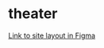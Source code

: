 # theater
[Link to site layout in Figma](https://www.figma.com/file/Y2Hm8WEUhsycSTFphH04zb/theater-poster)
